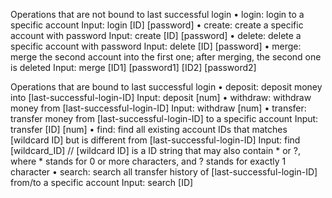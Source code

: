 Operations that are not bound to last successful login
• login: login to a specific account
	Input: login [ID] [password]
• create: create a specific account with password
	Input: create [ID] [password]
• delete: delete a specific account with password
	Input: delete [ID] [password]
• merge: merge the second account into the first one; after merging, the second one is deleted
	Input: merge [ID1] [password1] [ID2] [password2]


Operations that are bound to last successful login
• deposit: deposit money into [last-successful-login-ID]
	Input: deposit [num]
• withdraw: withdraw money from [last-successful-login-ID]
	Input: withdraw [num]
• transfer: transfer money from [last-successful-login-ID] to a specific account
	Input: transfer [ID] [num]
• find: find all existing account IDs that matches [wildcard ID] but is different from [last-successful-login-ID]
	Input: find [wildcard_ID] // [wildcard ID] is a ID string that may also contain * or ?, where * stands for 0 or more characters, and ? stands for exactly 1 character
• search: search all transfer history of [last-successful-login-ID] from/to a specific account
	Input: search [ID]
